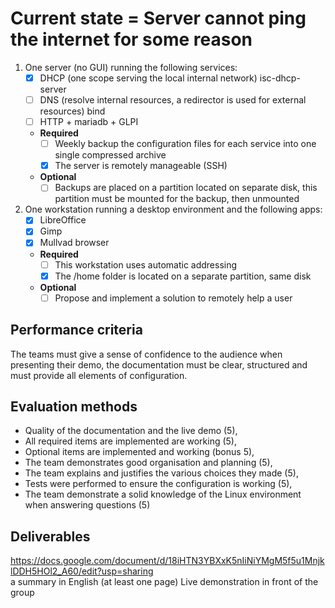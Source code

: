 # Current state = Server cannot ping the internet for some reason

1. One server (no GUI) running the following services:
	- [x] DHCP (one scope serving the local internal network)  isc-dhcp-server
    - [ ] DNS (resolve internal resources, a redirector is used for external resources) bind
    - [ ] HTTP + mariadb + GLPI
    - **Required**
        - [ ] Weekly backup the configuration files for each service into one single compressed archive
        - [x]  The server is remotely manageable (SSH)
    - **Optional**
        - [ ] Backups are placed on a partition located on  separate disk, this partition must be mounted for the backup, then unmounted

3. One workstation running a desktop environment and the following apps:
    - [x] LibreOffice
    - [x] Gimp
    - [x] Mullvad browser
    - **Required** 
        - [ ] This workstation uses automatic addressing
        - [x] The /home folder is located on a separate partition, same disk 
    - **Optional**
        - [ ] Propose and implement a solution to remotely help a user

## Performance criteria
The teams must give a sense of confidence to the audience when presenting their demo,
the documentation must be clear, structured and must provide all elements of configuration.

## Evaluation methods
- Quality of the documentation and the live demo (5),
- All required items are implemented are working (5),
- Optional items are implemented and working (bonus 5),
- The team demonstrates good organisation and planning (5),
- The team explains and justifies the various choices they made (5),
- Tests were performed to ensure the configuration is working (5),
- The team demonstrate a solid knowledge of the Linux environment when answering questions (5)

## Deliverables
https://docs.google.com/document/d/18iHTN3YBXxK5nIiNiYMgM5f5u1MnjklDDH5HOl2_A60/edit?usp=sharing \
a summary in English (at least one page)
Live demonstration in front of the group
